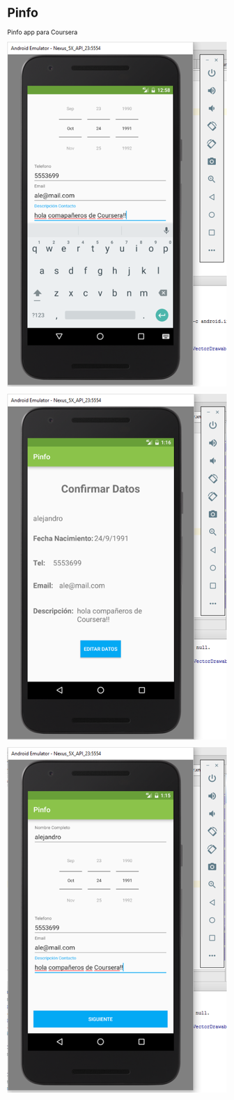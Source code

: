 # Pinfo
Pinfo app para Coursera

![Alt text](https://github.com/alejeindrox/Pinfo/blob/master/app/src/main/res/drawable/1.png "primera pantalla")

![Alt text](https://github.com/alejeindrox/Pinfo/blob/master/app/src/main/res/drawable/3.png "segunda pantalla")

![Alt text](https://github.com/alejeindrox/Pinfo/blob/master/app/src/main/res/drawable/2.png "tercera pantalla")
